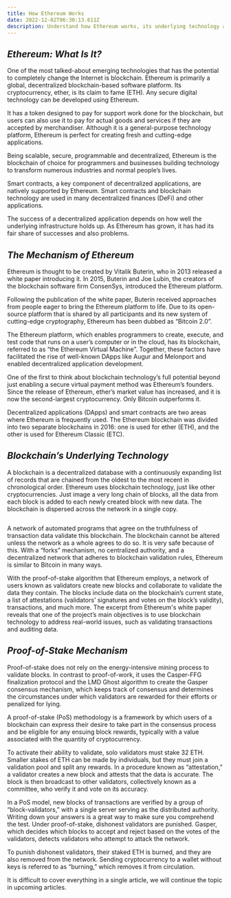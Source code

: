 ```yaml
---
title: How Ethereum Works
date: 2022-12-02T06:30:13.611Z
description: Understand how Ethereum works, its underlying technology and mechanism
---
```

## ***Ethereum: What Is It?***

One of the most talked-about emerging technologies that has the potential to completely change the Internet is blockchain. Ethereum is primarily a global, decentralized blockchain-based software platform. Its cryptocurrency, ether, is its claim to fame (ETH). Any secure digital technology can be developed using Ethereum. 

It has a token designed to pay for support work done for the blockchain, but users can also use it to pay for actual goods and services if they are accepted by merchandiser. Although it is a general-purpose technology platform, Ethereum is perfect for creating fresh and cutting-edge applications.

Being scalable, secure, programmable and decentralized, Ethereum is the blockchain of choice for programmers and businesses building technology to transform numerous industries and normal people’s lives. 

Smart contracts, a key component of decentralized applications, are natively supported by Ethereum. Smart contracts and blockchain technology are used in many decentralized finances (DeFi) and other applications. 

The success of a decentralized application depends on how well the underlying infrastructure holds up. As Ethereum has grown, it has had its fair share of successes and also problems. 

## *The Mechanism of Ethereum*

Ethereum is thought to be created by Vitalik Buterin, who in 2013 released a white paper introducing it. In 2015, Buterin and Joe Lubin, the creators of the blockchain software firm ConsenSys, introduced the Ethereum platform.

 Following the publication of the white paper, Buterin received approaches from people eager to bring the Ethereum platform to life. Due to its open-source platform that is shared by all participants and its new system of cutting-edge cryptography, Ethereum has been dubbed as “Bitcoin 2.0”. 

The Ethereum platform, which enables programmers to create, execute, and test code that runs on a user’s computer or in the cloud, has its blockchain, referred to as “the Ethereum Virtual Machine”. Together, these factors have facilitated the rise of well-known DApps like Augur and Melonport and enabled decentralized application development.

One of the first to think about blockchain technology’s full potential beyond just enabling a secure virtual payment method was Ethereum’s founders. Since the release of Ethereum, ether’s market value has increased, and it is now the second-largest cryptocurrency. Only Bitcoin outperforms it. 

Decentralized applications (DApps) and smart contracts are two areas where Ethereum is frequently used. The Ethereum blockchain was divided into two separate blockchains in 2016: one is used for ether (ETH), and the other is used for Ethereum Classic (ETC).

## *Blockchain’s Underlying Technology*

A blockchain is a decentralized database with a continuously expanding list of records that are chained from the oldest to the most recent in chronological order. Ethereum uses blockchain technology, just like other cryptocurrencies. Just image a very long chain of blocks, all the data from each block is added to each newly created block with new data. The blockchain is dispersed across the network in a single copy. 

![]()

A network of automated programs that agree on the truthfulness of transaction data validate this blockchain. The blockchain cannot be altered unless the network as a whole agrees to do so. It is very safe because of this. With a “forks” mechanism, no centralized authority, and a decentralized network that adheres to blockchain validation rules, Ethereum is similar to Bitcoin in many ways.

With the proof-of-stake algorithm that Ethereum employs, a network of users known as validators create new blocks and collaborate to validate the data they contain. The blocks include data on the blockchain’s current state, a list of attestations (validators’ signatures and votes on the block’s validity), transactions, and much more. The excerpt from Ethereum's white paper reveals that one of the project’s main objectives is to use blockchain technology to address real-world issues, such as validating transactions and auditing data.

## *Proof-of-Stake Mechanism*

Proof-of-stake does not rely on the energy-intensive mining process to validate blocks. In contrast to proof-of-work, it uses the Casper-FFG finalization protocol and the LMD Ghost algorithm to create the Gasper consensus mechanism, which keeps track of consensus and determines the circumstances under which validators are rewarded for their efforts or penalized for lying. 

A proof-of-stake (PoS) methodology is a framework by which users of a blockchain can express their desire to take part in the consensus process and be eligible for any ensuing block rewards, typically with a value associated with the quantity of cryptocurrency.

To activate their ability to validate, solo validators must stake 32 ETH. Smaller stakes of ETH can be made by individuals, but they must join a validation pool and split any rewards. In a procedure known as “attestation,” a validator creates a new block and attests that the data is accurate. The block is then broadcast to other validators, collectively known as a committee, who verify it and vote on its accuracy.

In a PoS model, new blocks of transactions are verified by a group of “block-validators,” with a single server serving as the distributed authority. Writing down your answers is a great way to make sure you comprehend the test. Under proof-of-stake, dishonest validators are punished. Gasper, which decides which blocks to accept and reject based on the votes of the validators, detects validators who attempt to attack the network.

To punish dishonest validators, their staked ETH is burned, and they are also removed from the network. Sending cryptocurrency to a wallet without keys is referred to as “burning,” which removes it from circulation.

It is difficult to cover everything in a single article, we will continue the topic in upcoming articles.